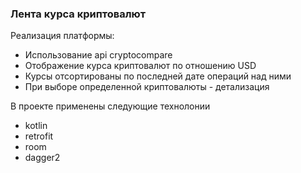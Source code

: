 ### Лента курса криптовалют 

Реализация платформы:
- Использование api cryptocompare
- Отображение курса криптовалют по отношению USD
- Курсы отсортированы по последней дате операций над ними
- При выборе определенной криптовалюты - детализация

В проекте применены следующие технолонии
- kotlin
- retrofit
- room
- dagger2
